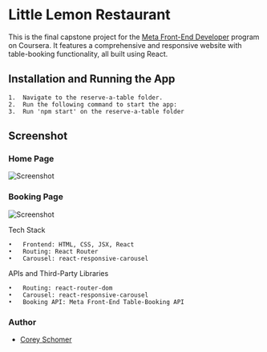 # Little Lemon Restaurant

This is the final capstone project for the [Meta Front-End Developer](https://www.coursera.org/professional-certificates/meta-front-end-developer) program on Coursera. It features a comprehensive and responsive website with table-booking functionality, all built using React.

## Installation and Running the App

    1.	Navigate to the reserve-a-table folder.
    2.	Run the following command to start the app:
    3.  Run 'npm start' on the reserve-a-table folder

## Screenshot

### Home Page

![Screenshot](./home-page.png)

### Booking Page

![Screenshot](./reservation.png)

Tech Stack

    •	Frontend: HTML, CSS, JSX, React
    •	Routing: React Router
    •	Carousel: react-responsive-carousel

APIs and Third-Party Libraries

    •	Routing: react-router-dom
    •	Carousel: react-responsive-carousel
    •	Booking API: Meta Front-End Table-Booking API

### Author

- [Corey Schomer](https://github.com/cschomer)

